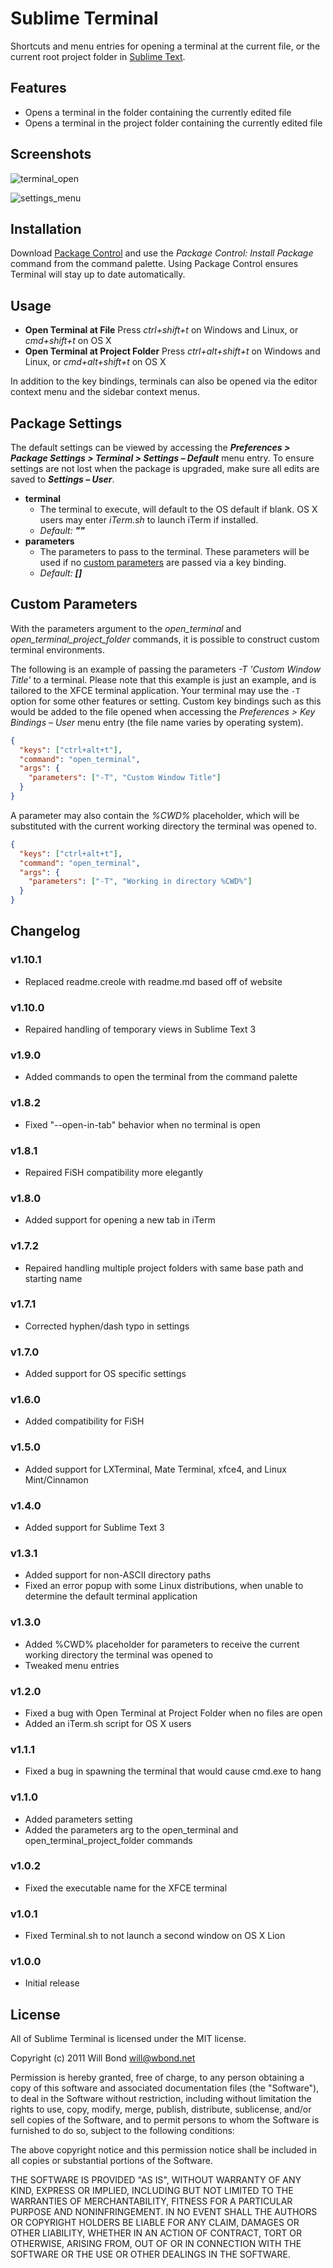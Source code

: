 # Sublime Terminal

Shortcuts and menu entries for opening a terminal at the current file, or the current root project folder in [Sublime Text](http://sublimetext.com/).

## Features

 - Opens a terminal in the folder containing the currently edited file
 - Opens a terminal in the project folder containing the currently edited file

## Screenshots

![terminal_open](http://wbond.net/sublime_packages/img/terminal/terminal_open.png)

![settings_menu](http://wbond.net/sublime_packages/img/terminal/settings_menu.png)

## Installation

Download [Package Control](http://wbond.net/sublime_packages/package_control) and use the *Package Control: Install Package* command from the command palette. Using Package Control ensures Terminal will stay up to date automatically.

## Usage

 - **Open Terminal at File**
     Press *ctrl+shift+t* on Windows and Linux, or *cmd+shift+t* on OS X
 - **Open Terminal at Project Folder**
     Press *ctrl+alt+shift+t* on Windows and Linux, or *cmd+alt+shift+t* on OS X

In addition to the key bindings, terminals can also be opened via the editor context menu and the sidebar context menus.

## Package Settings

The default settings can be viewed by accessing the ***Preferences > Package Settings > Terminal > Settings – Default*** menu entry. To ensure settings are not lost when the package is upgraded, make sure all edits are saved to ***Settings – User***.

 - **terminal**
     - The terminal to execute, will default to the OS default if blank. OS X users may enter *iTerm.sh* to launch iTerm if installed.
     - *Default: **""***
 - **parameters**
     - The parameters to pass to the terminal. These parameters will be used if no [custom parameters](http://wbond.net/sublime_packages/terminal#Custom_Parameters) are passed via a key binding.
     - *Default: **[]***

## Custom Parameters

With the parameters argument to the *open_terminal* and *open_terminal_project_folder* commands, it is possible to construct custom terminal environments.

The following is an example of passing the parameters *-T 'Custom Window Title'* to a terminal. Please note that this example is just an example, and is tailored to the XFCE terminal application. Your terminal may use the `-T` option for some other features or setting. Custom key bindings such as this would be added to the file opened when accessing the *Preferences > Key Bindings – User* menu entry (the file name varies by operating system).

```json
{
  "keys": ["ctrl+alt+t"],
  "command": "open_terminal",
  "args": {
    "parameters": ["-T", "Custom Window Title"]
  }
}
```

A parameter may also contain the *%CWD%* placeholder, which will be substituted with the current working directory the terminal was opened to.

```json
{
  "keys": ["ctrl+alt+t"],
  "command": "open_terminal",
  "args": {
    "parameters": ["-T", "Working in directory %CWD%"]
  }
}
```

## Changelog

### v1.10.1

 - Replaced readme.creole with readme.md based off of website

### v1.10.0

 - Repaired handling of temporary views in Sublime Text 3

### v1.9.0

 - Added commands to open the terminal from the command palette

### v1.8.2

 - Fixed "--open-in-tab" behavior when no terminal is open

### v1.8.1

 - Repaired FiSH compatibility more elegantly

### v1.8.0

 - Added support for opening a new tab in iTerm

### v1.7.2

 - Repaired handling multiple project folders with same base path and starting name

### v1.7.1

 - Corrected hyphen/dash typo in settings

### v1.7.0

 - Added support for OS specific settings

### v1.6.0

 - Added compatibility for FiSH

### v1.5.0

 - Added support for LXTerminal, Mate Terminal, xfce4, and Linux Mint/Cinnamon

### v1.4.0

 - Added support for Sublime Text 3

### v1.3.1

 - Added support for non-ASCII directory paths
 - Fixed an error popup with some Linux distributions, when unable to determine the default terminal application

### v1.3.0

 - Added %CWD% placeholder for parameters to receive the current working directory the terminal was opened to
 - Tweaked menu entries

### v1.2.0

 - Fixed a bug with Open Terminal at Project Folder when no files are open
 - Added an iTerm.sh script for OS X users

### v1.1.1

 - Fixed a bug in spawning the terminal that would cause cmd.exe to hang

### v1.1.0

 - Added parameters setting
 - Added the parameters arg to the open_terminal and open_terminal_project_folder commands

### v1.0.2

 - Fixed the executable name for the XFCE terminal

### v1.0.1

 - Fixed Terminal.sh to not launch a second window on OS X Lion

### v1.0.0

 - Initial release

## License

All of Sublime Terminal is licensed under the MIT license.

  Copyright (c) 2011 Will Bond <will@wbond.net>

  Permission is hereby granted, free of charge, to any person obtaining a copy
  of this software and associated documentation files (the "Software"), to deal
  in the Software without restriction, including without limitation the rights
  to use, copy, modify, merge, publish, distribute, sublicense, and/or sell
  copies of the Software, and to permit persons to whom the Software is
  furnished to do so, subject to the following conditions:

  The above copyright notice and this permission notice shall be included in
  all copies or substantial portions of the Software.

  THE SOFTWARE IS PROVIDED "AS IS", WITHOUT WARRANTY OF ANY KIND, EXPRESS OR
  IMPLIED, INCLUDING BUT NOT LIMITED TO THE WARRANTIES OF MERCHANTABILITY,
  FITNESS FOR A PARTICULAR PURPOSE AND NONINFRINGEMENT. IN NO EVENT SHALL THE
  AUTHORS OR COPYRIGHT HOLDERS BE LIABLE FOR ANY CLAIM, DAMAGES OR OTHER
  LIABILITY, WHETHER IN AN ACTION OF CONTRACT, TORT OR OTHERWISE, ARISING FROM,
  OUT OF OR IN CONNECTION WITH THE SOFTWARE OR THE USE OR OTHER DEALINGS IN
  THE SOFTWARE.

